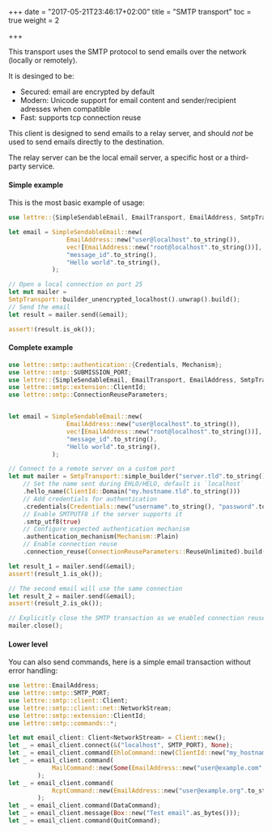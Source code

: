 +++
date = "2017-05-21T23:46:17+02:00"
title = "SMTP transport"
toc = true
weight = 2

+++

This transport uses the SMTP protocol to send emails over the network (locally or remotely).

It is desinged to be:

* Secured: email are encrypted by default
* Modern: Unicode support for email content and sender/recipient adresses when compatible
* Fast: supports tcp connection reuse

This client is designed to send emails to a relay server, and should *not* be used to send
emails directly to the destination.

The relay server can be the local email server, a specific host or a third-party service.

#### Simple example

This is the most basic example of usage:

``` rust
use lettre::{SimpleSendableEmail, EmailTransport, EmailAddress, SmtpTransport};

let email = SimpleSendableEmail::new(
                EmailAddress::new("user@localhost".to_string()),
                vec![EmailAddress::new("root@localhost".to_string())],
                "message_id".to_string(),
                "Hello world".to_string(),
            );

// Open a local connection on port 25
let mut mailer =
SmtpTransport::builder_unencrypted_localhost().unwrap().build();
// Send the email
let result = mailer.send(&email);

assert!(result.is_ok());
```

#### Complete example

``` rust
use lettre::smtp::authentication::{Credentials, Mechanism};
use lettre::smtp::SUBMISSION_PORT;
use lettre::{SimpleSendableEmail, EmailTransport, EmailAddress, SmtpTransport};
use lettre::smtp::extension::ClientId;
use lettre::smtp::ConnectionReuseParameters;


let email = SimpleSendableEmail::new(
                EmailAddress::new("user@localhost".to_string()),
                vec![EmailAddress::new("root@localhost".to_string())],
                "message_id".to_string(),
                "Hello world".to_string(),
            );

// Connect to a remote server on a custom port
let mut mailer = SmtpTransport::simple_builder("server.tld".to_string()).unwrap()
    // Set the name sent during EHLO/HELO, default is `localhost`
    .hello_name(ClientId::Domain("my.hostname.tld".to_string()))
    // Add credentials for authentication
    .credentials(Credentials::new("username".to_string(), "password".to_string()))
    // Enable SMTPUTF8 if the server supports it
    .smtp_utf8(true)
    // Configure expected authentication mechanism
    .authentication_mechanism(Mechanism::Plain)
    // Enable connection reuse
    .connection_reuse(ConnectionReuseParameters::ReuseUnlimited).build();

let result_1 = mailer.send(&email);
assert!(result_1.is_ok());

// The second email will use the same connection
let result_2 = mailer.send(&email);
assert!(result_2.is_ok());

// Explicitly close the SMTP transaction as we enabled connection reuse
mailer.close();
```

#### Lower level

You can also send commands, here is a simple email transaction without
error handling:

``` rust
use lettre::EmailAddress;
use lettre::smtp::SMTP_PORT;
use lettre::smtp::client::Client;
use lettre::smtp::client::net::NetworkStream;
use lettre::smtp::extension::ClientId;
use lettre::smtp::commands::*;

let mut email_client: Client<NetworkStream> = Client::new();
let _ = email_client.connect(&("localhost", SMTP_PORT), None);
let _ = email_client.command(EhloCommand::new(ClientId::new("my_hostname".to_string())));
let _ = email_client.command(
            MailCommand::new(Some(EmailAddress::new("user@example.com".to_string())), vec![])
        );
let _ = email_client.command(
            RcptCommand::new(EmailAddress::new("user@example.org".to_string()), vec![])
        );
let _ = email_client.command(DataCommand);
let _ = email_client.message(Box::new("Test email".as_bytes()));
let _ = email_client.command(QuitCommand);
```

